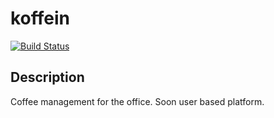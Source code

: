 # koffein

[![Build Status](https://travis-ci.org/samvrai/koffein.svg?branch=master)](https://travis-ci.org/samvrai/koffein)


## Description
Coffee management for the office. Soon user based platform.
